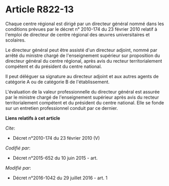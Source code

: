 # Article R822-13

Chaque centre régional est dirigé par un directeur général nommé dans les conditions prévues par le décret n° 2010-174 du 23
février 2010 relatif à l'emploi de directeur de centre régional des œuvres universitaires et scolaires. 

Le directeur général peut être assisté d'un directeur adjoint, nommé par arrêté du ministre chargé de l'enseignement
supérieur sur proposition du directeur général du centre régional, après avis du recteur territorialement compétent et du
président du centre national. 

Il peut déléguer sa signature au directeur adjoint et aux autres agents de catégorie A ou de catégorie B de l'établissement. 

L'évaluation de la valeur professionnelle du directeur général est assurée par le ministre chargé de l'enseignement supérieur
après avis du recteur territorialement compétent et du président du centre national. Elle se fonde sur un entretien
professionnel conduit par ce dernier.

**Liens relatifs à cet article**

_Cite_:

  - Décret n°2010-174 du 23 février 2010 (V)

_Codifié par_:

  - Décret n°2015-652 du 10 juin 2015 - art.

_Modifié par_:

  - Décret n°2016-1042 du 29 juillet 2016 - art. 1

